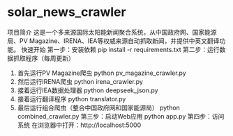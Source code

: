 # solar_news_crawler
项目简介
这是一个多来源国际太阳能新闻聚合系统，从中国政府网、国家能源局、PV Magazine、IRENA、IEA等权威来源自动抓取新闻，并提供中英文翻译功能。
快速开始
第一步：安装依赖
pip install -r requirements.txt
第二步：运行数据抓取程序（每周更新）
1. 首先运行PV Magazine爬虫
python pv_magazine_crawler.py
2. 然后运行IRENA爬虫
python irena_crawler.py
3. 接着运行IEA数据处理器
python deepseek_json.py
4. 接着运行翻译程序
python translator.py
5. 最后运行组合爬虫（整合中国政府网和国家能源局）
python combined_crawler.py
第三步：启动Web应用
python app.py
第四步：访问系统
在浏览器中打开：http://localhost:5000

